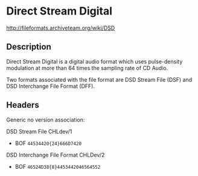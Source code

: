 # Direct Stream Digital

http://fileformats.archiveteam.org/wiki/DSD

## Description
Direct Stream Digital is a digital audio format which uses pulse-density modulation at more than 64 times the sampling rate of CD Audio.

Two formats associated with the file format are DSD Stream  File (DSF) and DSD Interchange File Format (DFF).

## Headers

Generic no version association:

DSD Stream File
CHLdev/1
* BOF ```44534420{24}666D7420```

DSD Interchange File Format
CHLDev/2
* BOF ```46524D38{8}4453442046564552```
